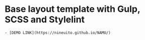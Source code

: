 # Base layout template with Gulp, SCSS and Stylelint
    - [DEMO LINK](https://nineuito.github.io/NAMU/)
